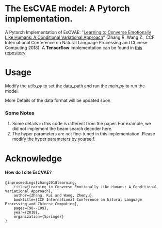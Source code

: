 # The EsCVAE model: A Pytorch implementation.
A Pytorch Implementation of EsCVAE: "[Learning to Converse Emotionally Like Humans: A Conditional Variational Approach](https://link.springer.com/content/pdf/10.1007%2F978-3-319-99495-6_9.pdf)" (Zhang R, Wang Z., CCF International Conference on Natural Language Processing and Chinese Computing 2018). A **Tensorflow** implementation can be found in [this repository](https://github.com/RuiZhang1993/EsCVAE-Tensorflow).

# Usage
Modify the *utils.py* to set the data\_path and run the *main.py* to run the model.  

More Details of the data format will be updated soon.

### Some Notes
1. Some details in this code is different from the paper. For example, we did not implement the beam search decoder here.
2. The hyper parameters are not fine-tuned in this implementation. Please modify the hyper parameters by yourself.

# Acknowledge
#### How do I cite EsCVAE?
```
@inproceedings{zhang2018learning,
    title={Learning to Converse Emotionally Like Humans: A Conditional Variational Approach},
    author={Zhang, Rui and Wang, Zhenyu},
    booktitle={CCF International Conference on Natural Language Processing and Chinese Computing},
    pages={98--109},
    year={2018},
    organization={Springer} 
}
```
